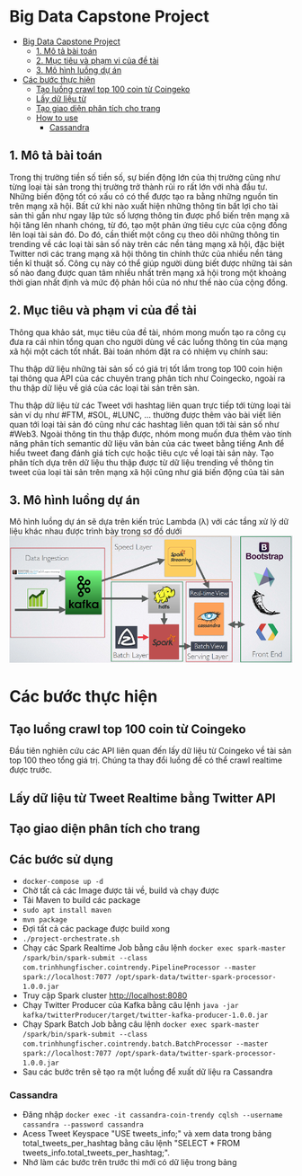 # Big Data Capstone Project

- [Big Data Capstone Project](#big-data-capstone-project)
  - [1. Mô tả bài toán](#1-mô-tả-bài-toán)
  - [2. Mục tiêu và phạm vi của đề tài](#2-mục-tiêu-và-phạm-vi-của-đề-tài)
  - [3. Mô hình luồng dự án](#3-mô-hình-luồng-dự-án)
- [Các bước thực hiện](#các-bước-thực-hiện)
  - [Tạo luồng crawl top 100 coin từ Coingeko](#tạo-luồng-crawl-top-100-coin-từ-coingeko)
  - [Lấy dữ liệu từ](#lấy-dữ-liệu-từ)
  - [Tạo giao diện phân tích cho trang](#tạo-giao-diện-phân-tích-cho-trang)
  - [How to use](#how-to-use)
    - [Cassandra](#cassandra)

## 1. Mô tả bài toán

Trong thị trường tiền số tiền số, sự biến động lớn của thị trường cũng như từng loại tài sản trong thị trường trở thành rủi ro rất lớn với nhà đầu tư. Những biến động tốt có xấu có có thể được tạo ra bằng những nguồn tin trên mạng xã hội. Bất cứ khi nào xuất hiện những thông tin bất lợi cho tài sản thì gần như ngay lập tức số lượng thông tin được phổ biến trên mạng xã hội tăng lên nhanh chóng, từ đó, tạo một phản ứng tiêu cực của cộng đồng lên loại tài sản đó. Do đó, cần thiết một công cụ theo dõi những thông tin trending về các loại tài sản số này trên các nền tảng mạng xã hội, đặc biệt Twitter nơi các trang mạng xã hội thông tin chính thức của nhiều nền tảng tiền kĩ thuật số. Công cụ này có thể giúp người dùng biết được những tài sản số nào đang được quan tâm nhiều nhất trên mạng xã hội trong một khoảng thời gian nhất định và mức độ phản hồi của nó như thế nào của cộng đồng.

## 2. Mục tiêu và phạm vi của đề tài
Thông qua khảo sát, mục tiêu của đề tài, nhóm mong muốn tạo ra công cụ đưa ra cái nhìn tổng quan cho người dùng về các luồng thông tin của mạng xã hội một cách tốt nhất. Bài toán nhóm đặt ra có nhiệm vụ chính sau: 

Thu thập dữ liệu những tài sản số có giá trị tốt lắm trong top 100 coin hiện tại thông qua API của các chuyên trang phân tích như Coingecko, ngoài ra thu thập dữ liệu về giá của các loại tài sản trên sàn.

Thu thập dữ liệu từ các Tweet với hashtag liên quan trực tiếp tới từng loại tài sản ví dụ như #FTM, #SOL, #LUNC, … thường được thêm vào bài viết liên quan tới loại tài sản đó cũng như các hashtag liên quan tới tài sản số như #Web3. Ngoài thông tin thu thập được, nhóm mong muốn đưa thêm vào tính năng phân tích semantic dữ liệu văn bản của các tweet bằng tiếng Anh để hiểu tweet đang đánh giá tích cực hoặc tiêu cực về loại tài sản này.
Tạo phân tích dựa trên dữ liệu thu thập được từ dữ liệu trending về thông tin tweet của loại tài sản trên mạng xã hội cũng như giá biến động của tài sản

## 3. Mô hình luồng dự án
Mô hình luồng dự án sẽ dựa trên kiến trúc Lambda (&#955;) với các tầng xử lý dữ liệu khác nhau  được trình bày trong sơ đồ dưới
![#Data Pipeline](images/pipeline.png)


# Các bước thực hiện

## Tạo luồng crawl top 100 coin từ Coingeko
Đầu tiên nghiên cứu các API liên quan đến lấy dữ liệu từ Coingeko về tài sản top 100 theo tổng giá trị. Chúng ta thay đổi luồng để có thể crawl realtime được trước.


## Lấy dữ liệu từ Tweet Realtime bằng Twitter API


## Tạo giao diện phân tích cho trang


## Các bước sử dụng

- `docker-compose up -d`
- Chờ tất cả các Image được tải về, build và chạy được
- Tải Maven to build các package
- `sudo apt install maven`
- `mvn package`
- Đợi tất cả các package được build xong
- `./project-orchestrate.sh`
- Chạy các Spark Realtime Job bằng câu lệnh `docker exec spark-master /spark/bin/spark-submit --class com.trinhhungfischer.cointrendy.PipelineProcessor --master spark://localhost:7077 /opt/spark-data/twitter-spark-processor-1.0.0.jar`
- Truy cập Spark cluster <http://localhost:8080>
- Chạy Twitter Producer của Kafka bằng câu lệnh `java -jar kafka/twitterProducer/target/twitter-kafka-producer-1.0.0.jar`
- Chạy Spark Batch Job bằng câu lệnh `docker exec spark-master /spark/bin/spark-submit --class com.trinhhungfischer.cointrendy.batch.BatchProcessor --master spark://localhost:7077 /opt/spark-data/twitter-spark-processor-1.0.0.jar`
- Sau các bước trên sẽ tạo ra một luồng để xuất dữ liệu ra Cassandra

### Cassandra

- Đăng nhập `docker exec -it cassandra-coin-trendy cqlsh --username cassandra --password cassandra`
- Acess Tweet Keyspace "USE tweets_info;" và xem data trong bảng total_tweets_per_hashtag bằng câu lệnh "SELECT * FROM tweets_info.total_tweets_per_hashtag;".
- Nhớ làm các bước trên trước thì mới có dữ liệu trong bảng

